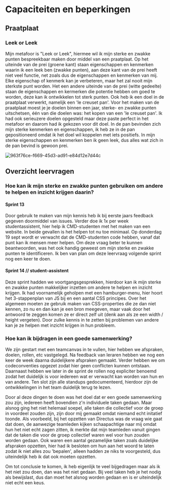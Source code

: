 # Capaciteiten en beperkingen

## Praatplaat
### Leek or Leek

Mijn metafoor is "Leek or Leek", hiermee wil ik mijn sterke en zwakke punten bespreekbaar maken door middel van een praatplaat. Op het uiteinde van de prei (groene kant) staan eigenschappen en kenmerken waarin ik een leek ben (zwakke punten), aan deze kant van de prei heeft niet veel functie, net zoals dus de eigenschappen en kenmerken van mij. Elke eigenschap of kenmerk kan je verbeteren, maar het zal nooit mijn sterkste punt worden. Het een andere uiteinde van de prei (witte gedeelte) staan de eigenschappen en kermerken die potentie hebben om goed te worden, deze kan ik ontwikkelen tot sterk punten. Ook heb ik een doel in de praatplaat verwerkt, namelijk een 'le creuset pan'. Voor het maken van de praatplaat moest je je doelen binnen een jaar, sterke- en zwakke punten uitschetsen, één van die doelen was: het kopen van een 'le creuset pan'. Ik had ook serieuzere doelen opgesteld maar deze paste perfect in het metafoor en daarom had ik gekozen voor dit doel. In de pan bevinden zich mijn sterke kenmerken en eigenschappen, ik heb ze in de pan gepositioneerd omdat ik het doel wil koppelen met iets positiefs. In mijn sterke eigenschappen en kenmerken ben ik geen leek, dus alles wat zich in de pan bevind is gewoon prei.

![963f76ce-f669-45d3-ad91-e84d12e7d44c](https://github.com/user-attachments/assets/0e018103-29fd-4dcd-b91a-fe455e124969)


## Overzicht leervragen
### Hoe kan ik mijn sterke en zwakke punten gebruiken om andere te helpen en inzicht krijgen daarin?
#### Sprint 13 

Door gebruik te maken van mijn kennis heb ik bij eerste jaars feedback gegeven doormiddel van issues. Verder doe ik 1x per week studentassistent, hier help ik CMD-studenten met het maken van een website. In beide gevallen is het helpen tot nu toe minimaal. Op donderdag 19 sept wordt er verwacht dat de CMD-studenten code hebben, vanaf dat punt kan ik mensen meer helpen. Om deze vraag beter te kunnen beantwoorden, was het ook handig geweest om mijn sterke en zwakke punten te identificeren. Ik ben van plan om deze leervraag volgende sprint nog een keer te doen.

#### Sprint 14 // student-assistent

Deze sprint hadden we voortgangsgesprekken, hierdoor kan ik mijn sterke en zwakke punten makkelijker inzetten om andere te helpen en inzicht krijgen. Ik had voornamelijk geholpen met een hamburger-menu, hier hoort het 3-stappenplan van JS bij en een aantal CSS principes. Over het algemeen moeten ze gebruik maken van CSS-properties die ze dan niet kennen, zo nu en dan kan je een bron meegeven, maar vaak door het antwoord te zeggen komen ze er direct zelf uit (denk aan als ze een width / height vergeten). Door zulke kennis in te zetten bij problemen van andere kan je ze helpen met inzicht krijgen in hun probleem.

### Hoe kan ik bijdragen in een goede samenwerking?

We zijn gestart met een teamcanvas in te vullen, hier hebben we afspraken, doelen, rollen, etc vastgelegd. Na feedback van leraren hebben we nog een keer de week daarna duidelijkere afspraken gemaakt. Verder hebben we om codeconventies opgezet zodat hier geen conflicten kunnen ontstaan. Daarnaast hebben we later in de sprint de rollen nog expliciter benoemd zodat het duidelijk is voor iedereen wat er verwacht kan worden van hun en van andere. Ten slot zijn alle standups gedocumenteerd, hierdoor zijn de ontwikkelingen in het team duidelijk terug te lezen.

Door al deze dingen te doen was het doel dat er een goede samenwerking zou zijn, iedereen heeft bovendien z'n individuele taken gedaan. Maar alsnog ging het niet helemaal soepel, alle taken die collectief voor de groep in voordeel zouden zijn, zijn door mij gemaakt omdat niemand echt initatief toonde. Als voorbeeld, bij het opzetten van Directus was de vraag wie gaat dat doen, de aanwezige teamleden kijken schaapachtige naar mij omdat hun het niet echt zagen zitten, ik merkte dat mijn teamleden vanuit gingen dat de taken die voor de groep collectief waren wel voor hun zouden worden gedaan. Ook waren een aantal gezamelijke taken zoals duidelijke afspraken opzetten, hier had ik besloten om hun aan het woord te laten zodat ik niet alles zou 'bepalen', alleen hadden ze niks te voorgesteld, dus uiteindelijk heb ik dat ook moeten opzetten.

Om tot conclusie te komen, ik heb eigenlijk te veel bijgedragen maar als ik het niet zou doen, dan was het niet gedaan. Bij veel taken heb je het nodig als bewijslast, dus dan moet het alsnog worden gedaan en is er uiteindelijk niet echt een keus.
